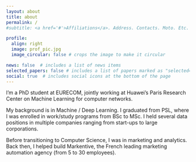 ```yaml
---
layout: about
title: about
permalink: /
#subtitle: <a href='#'>Affiliations</a>. Address. Contacts. Moto. Etc.

profile:
  align: right
  image: prof_pic.jpg
  image_circular: false # crops the image to make it circular

news: false  # includes a list of news items
selected_papers: false # includes a list of papers marked as "selected={true}"
social: true  # includes social icons at the bottom of the page
---
```


I’m a PhD student at EURECOM, jointly working at Huawei’s Paris Research Center on Machine Learning for computer networks.
 
My background is in Machine / Deep Learning. I graduated from PSL, where I was enrolled in work/study programs from BSc to MSc. I held several data positions in multiple companies ranging from start-ups to large corporations.

Before transitioning to Computer Science, I was in marketing and analytics. Back then, I helped build Markentive, the French leading marketing automation agency (from 5 to 30 employees).

